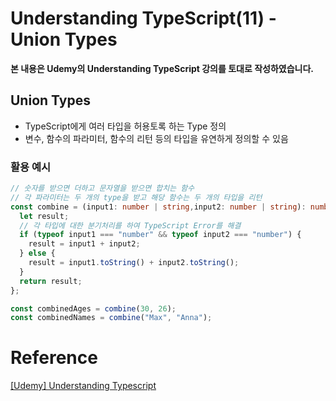 # Understanding TypeScript(11) - Union Types

**본 내용은 Udemy의 Understanding TypeScript 강의를 토대로 작성하였습니다.**



## Union Types

* TypeScript에게 여러 타입을 허용토록 하는 Type 정의
* 변수, 함수의 파라미터, 함수의 리턴 등의 타입을 유연하게 정의할 수 있음



### 활용 예시

```TypeScript
// 숫자를 받으면 더하고 문자열을 받으면 합치는 함수
// 각 파라미터는 두 개의 type을 받고 해당 함수는 두 개의 타입을 리턴
const combine = (input1: number | string,input2: number | string): number | string => {
  let result;
  // 각 타입에 대한 분기처리를 하여 TypeScript Error를 해결
  if (typeof input1 === "number" && typeof input2 === "number") {
    result = input1 + input2;
  } else {
    result = input1.toString() + input2.toString();
  }
  return result;
};

const combinedAges = combine(30, 26);
const combinedNames = combine("Max", "Anna");
```




# Reference

[[Udemy] Understanding Typescript](https://www.udemy.com/course/understanding-typescript/)

